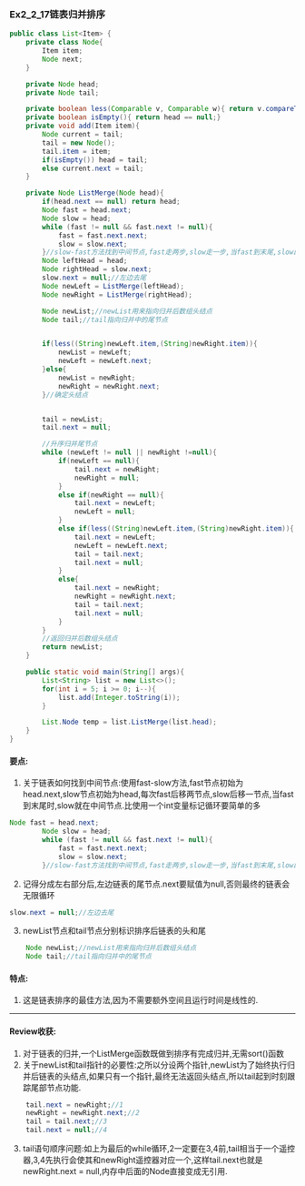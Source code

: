 ### Ex2_2_17链表归并排序

```Java
public class List<Item> {
    private class Node{
        Item item;
        Node next;
    }

    private Node head;
    private Node tail;

    private boolean less(Comparable v, Comparable w){ return v.compareTo(w)<0 ;}
    private boolean isEmpty(){ return head == null;}
    private void add(Item item){
        Node current = tail;
        tail = new Node();
        tail.item = item;
        if(isEmpty()) head = tail;
        else current.next = tail;
    }

    private Node ListMerge(Node head){
        if(head.next == null) return head;
        Node fast = head.next;
        Node slow = head;
        while (fast != null && fast.next != null){
            fast = fast.next.next;
            slow = slow.next;
        }//slow-fast方法找到中间节点,fast走两步,slow走一步,当fast到末尾,slow即在中间节点
        Node leftHead = head;
        Node rightHead = slow.next;
        slow.next = null;//左边去尾
        Node newLeft = ListMerge(leftHead);
        Node newRight = ListMerge(rightHead);

        Node newList;//newList用来指向归并后数组头结点
        Node tail;//tail指向归并中的尾节点


        if(less((String)newLeft.item,(String)newRight.item)){
            newList = newLeft;
            newLeft = newLeft.next;
        }else{
            newList = newRight;
            newRight = newRight.next;
        }//确定头结点


        tail = newList;
        tail.next = null;

        //升序归并尾节点
        while (newLeft != null || newRight !=null){
            if(newLeft == null){
                tail.next = newRight;
                newRight = null;
            }
            else if(newRight == null){
                tail.next = newLeft;
                newLeft = null;
            }
            else if(less((String)newLeft.item,(String)newRight.item)){
                tail.next = newLeft;
                newLeft = newLeft.next;
                tail = tail.next;
                tail.next = null;
            }
            else{
                tail.next = newRight;
                newRight = newRight.next;
                tail = tail.next;
                tail.next = null;
            }
        }
        //返回归并后数组头结点
        return newList;
    }

    public static void main(String[] args){
        List<String> list = new List<>();
        for(int i = 5; i >= 0; i--){
            list.add(Integer.toString(i));
        }

        List.Node temp = list.ListMerge(list.head);
    }
}
```

#### 要点:
1. 关于链表如何找到中间节点:使用fast-slow方法,fast节点初始为head.next,slow节点初始为head,每次fast后移两节点,slow后移一节点,当fast到末尾时,slow就在中间节点.比使用一个int变量标记循环要简单的多

```Java
Node fast = head.next;
        Node slow = head;
        while (fast != null && fast.next != null){
            fast = fast.next.next;
            slow = slow.next;
        }//slow-fast方法找到中间节点,fast走两步,slow走一步,当fast到末尾,slow即在中间节点
```

2. 记得分成左右部分后,左边链表的尾节点.next要赋值为null,否则最终的链表会无限循环

```Java
slow.next = null;//左边去尾
```

3. newList节点和tail节点分别标识排序后链表的头和尾

```Java
	Node newList;//newList用来指向归并后数组头结点
    Node tail;//tail指向归并中的尾节点
```

#### 特点:
1. 这是链表排序的最佳方法,因为不需要额外空间且运行时间是线性的.

---

#### Review收获:

1. 对于链表的归并,一个ListMerge函数既做到排序有完成归并,无需sort()函数
2. 关于newList和tail指针的必要性:之所以分设两个指针,newList为了始终执行归并后链表的头结点,如果只有一个指针,最终无法返回头结点,所以tail起到时刻跟踪尾部节点功能.

```Java
    tail.next = newRight;//1
    newRight = newRight.next;//2
    tail = tail.next;//3
    tail.next = null;//4
```
3. tail语句顺序问题:如上为最后的while循环,2一定要在3,4前,tail相当于一个遥控器,3,4先执行会使其和newRight遥控器对应一个,这样tail.next也就是newRight.next = null,内存中后面的Node直接变成无引用.